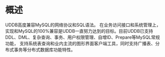 

# 概述

UDDB高度兼容MySQL的网络协议和SQL语法。
在业务访问接口和系统管理上，实现和MySQL的100%兼容是UDDB一直努力达到的目标。目前UDDB已支持DDL、DML、复杂查询、事务、用户权限管理、自增ID、Prepare等MySQL常规功能，
支持系统表查询和业内主流的图形界面客户端工具，同时支持广播表、分布式事务等分布式数据库功能特性。
